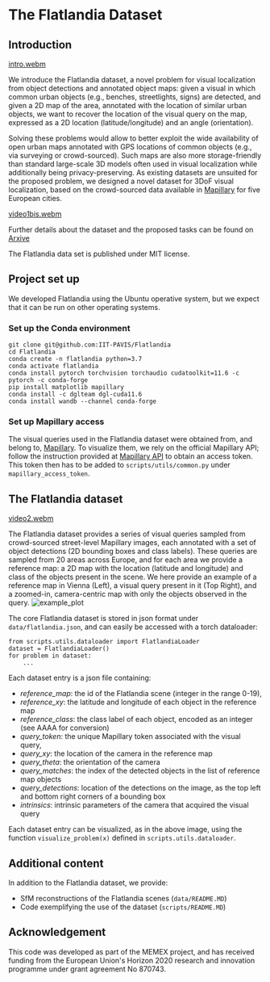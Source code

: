 # The Flatlandia Dataset

## Introduction


[intro.webm](https://user-images.githubusercontent.com/32576285/231718784-c65424f5-91fe-4659-b1df-6e50b40f3ef8.webm)



We introduce the Flatlandia dataset, a novel problem for visual localization from object detections and annotated object 
maps: given a visual in which common urban objects (e.g., benches, streetlights, signs) are detected, and given a 2D map
of the area, annotated with the location of similar urban objects, we want to recover the location of the visual query on
the map, expressed as a 2D location (latitude/longitude) and an angle (orientation). 

Solving these problems would allow to better exploit the wide availability of open urban maps annotated with GPS 
locations of common objects (e.g., via surveying or crowd-sourced). Such maps are also more storage-friendly than 
standard large-scale 3D models often used in visual localization while additionally being privacy-preserving.
As existing datasets are unsuited for the proposed problem, we designed a novel dataset for 3DoF 
visual localization, based on the crowd-sourced data available in [Mapillary](https://www.mapillary.com/app/) for five 
European cities. 



[video1bis.webm](https://user-images.githubusercontent.com/32576285/229825564-a3061b61-9b86-44c6-8be9-bf1ca655fdbd.webm)



Further details about the dataset and the proposed tasks can be found on [Arxive](https://arxiv.org/abs/2304.06373)

The Flatlandia data set is published under MIT license.

## Project set up
We developed Flatlandia using the Ubuntu operative system, but we expect that it can be run on other operating systems.
### Set up the Conda environment
```
git clone git@github.com:IIT-PAVIS/Flatlandia
cd Flatlandia
conda create -n flatlandia python=3.7
conda activate flatlandia
conda install pytorch torchvision torchaudio cudatoolkit=11.6 -c pytorch -c conda-forge
pip install matplotlib mapillary 
conda install -c dglteam dgl-cuda11.6 
conda install wandb --channel conda-forge
```

### Set up Mapillary access
The visual queries used in the Flatlandia dataset were obtained from, and belong to, [Mapillary](https://www.mapillary.com/). 
To visualize them, we rely on the official Mapillary API; follow the instruction provided at [Mapillary API](https://blog.mapillary.com/update/2021/06/23/getting-started-with-the-new-mapillary-api-v4.html)
to obtain an access token. This token then has to be added to `scripts/utils/common.py` under `mapillary_access_token`.


## The Flatlandia dataset


[video2.webm](https://user-images.githubusercontent.com/32576285/229826247-e8cceb5f-5775-46d9-90f9-c73c062f298c.webm)



The Flatlandia dataset provides a series of visual queries sampled from crowd-sourced street-level Mapillary images, 
each annotated with a set of object detections (2D bounding boxes and class labels). These queries are sampled from 
20 areas across Europe, and for each area we provide a reference map: a 2D map with the location (latitude and longitude)
and class of the objects present in the scene. We here provide an example of a reference map in Vienna (Left), a visual 
query present in it (Top Right), and a zoomed-in, camera-centric map with only the objects observed in the query.
![example_plot](https://user-images.githubusercontent.com/32576285/230586376-d7be61a2-ceaf-42de-9b78-980f31d5ac86.png)


The core Flatlandia dataset is stored in json format under `data/flatlandia.json`, and can easily be accessed with a torch dataloader:

```
from scripts.utils.dataloader import FlatlandiaLoader 
dataset = FlatlandiaLoader()
for problem in dataset:
    ...
```

Each dataset entry is a json file containing:

- *reference_map*: the id of the Flatlandia scene (integer in the range 0-19),
- *reference_xy*: the latitude and longitude of each object in the reference map
- *reference_class*: the class label of each object, encoded as an integer (see AAAA for conversion)
- *query_token*: the unique Mapillary token associated with the visual query,
- *query_xy*: the location of the camera in the reference map
- *query_theta*: the orientation of the camera
- *query_matches*: the index of the detected objects in the list of reference map objects
- *query_detections*: location of the detections on the image, as the top left and bottom right corners of a bounding box
- *intrinsics*: intrinsic parameters of the camera that acquired the visual query

Each dataset entry can be visualized, as in the above image, using the function `visualize_problem(x)` defined 
in `scripts.utils.dataloader`.

## Additional content
In addition to the Flatlandia dataset, we provide:
- SfM reconstructions of the Flatlandia scenes (`data/README.MD`)
- Code exemplifying the use of the dataset (`scripts/README.MD`)

## Acknowledgement
This code was developed as part of the MEMEX project, and has received funding from the European Union's Horizon 2020 research and innovation programme under grant agreement No 870743.
